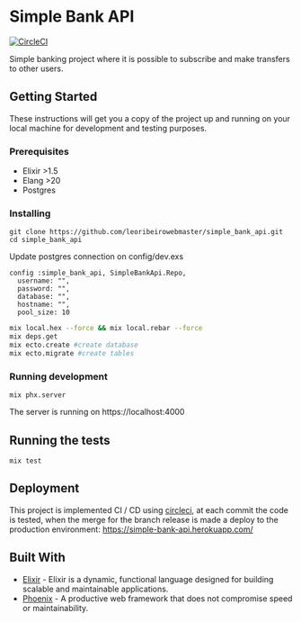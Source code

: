 # Simple Bank API

[![CircleCI](https://circleci.com/gh/leoribeirowebmaster/simple_bank_api/tree/develop.svg?style=svg)](https://circleci.com/gh/leoribeirowebmaster/simple_bank_api/tree/develop)

Simple banking project where it is possible to subscribe and make transfers to other users.

## Getting Started

These instructions will get you a copy of the project up and running on your local machine for development and testing purposes.

### Prerequisites

* Elixir >1.5
* Elang >20
* Postgres

### Installing

```
git clone https://github.com/leoribeirowebmaster/simple_bank_api.git
cd simple_bank_api
```

Update postgres connection on config/dev.exs
```
config :simple_bank_api, SimpleBankApi.Repo,
  username: "",
  password: "",
  database: "",
  hostname: "",
  pool_size: 10
```

```bash
mix local.hex --force && mix local.rebar --force
mix deps.get
mix ecto.create #create database
mix ecto.migrate #create tables
```

### Running development

```
mix phx.server
```

The server is running on https://localhost:4000

## Running the tests

```
mix test
```

## Deployment

This project is implemented CI / CD using [circleci](https://circleci.com/), at each commit the code is tested, when the merge for the branch release is made a deploy to the production environment: https://simple-bank-api.herokuapp.com/

## Built With

* [Elixir](https://elixir-lang.org/) - Elixir is a dynamic, functional language designed for building scalable and maintainable applications.
* [Phoenix](https://phoenixframework.org/) - A productive web framework that does not compromise speed or maintainability.
